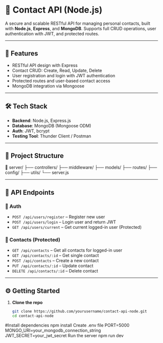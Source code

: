 # 📇 Contact API (Node.js)

A secure and scalable RESTful API for managing personal contacts, built with **Node.js**, **Express**, and **MongoDB**. Supports full CRUD operations, user authentication with JWT, and protected routes.

---

## 🚀 Features

- RESTful API design with Express
- Contact CRUD: Create, Read, Update, Delete
- User registration and login with JWT authentication
- Protected routes and user-based contact access
- MongoDB integration via Mongoose

---

## 🛠️ Tech Stack

- **Backend**: Node.js, Express.js
- **Database**: MongoDB (Mongoose ODM)
- **Auth**: JWT, bcrypt
- **Testing Tool**: Thunder Client / Postman

---

## 📂 Project Structure

📁 server/
├── controllers/
├── middleware/
├── models/
├── routes/
├── config/
├── utils/
└── server.js

---

## 🧪 API Endpoints

### 🔐 Auth
- `POST /api/users/register` – Register new user
- `POST /api/users/login` – Login user and return JWT
- `GET /api/users/current` – Get current logged-in user (Protected)

### 📇 Contacts (Protected)
- `GET /api/contacts` – Get all contacts for logged-in user
- `GET /api/contacts/:id` – Get single contact
- `POST /api/contacts` – Create a new contact
- `PUT /api/contacts/:id` – Update contact
- `DELETE /api/contacts/:id` – Delete contact

---

## ⚙️ Getting Started

1. **Clone the repo**
   ```bash
   git clone https://github.com/yourusername/contact-api-node.git
   cd contact-api-node
#Install dependencies
npm install
Create .env file
PORT=5000
MONGO_URI=your_mongodb_connection_string
JWT_SECRET=your_jwt_secret
Run the server
npm run dev
